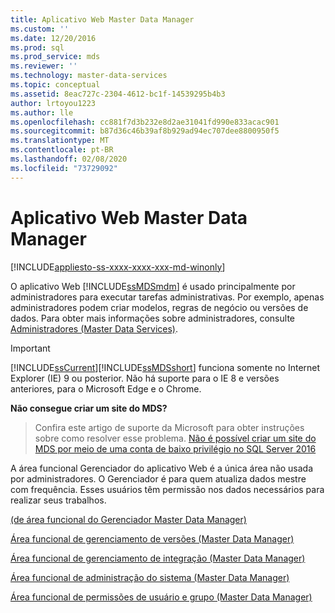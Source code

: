 ```yaml
---
title: Aplicativo Web Master Data Manager
ms.custom: ''
ms.date: 12/20/2016
ms.prod: sql
ms.prod_service: mds
ms.reviewer: ''
ms.technology: master-data-services
ms.topic: conceptual
ms.assetid: 8eac727c-2304-4612-bc1f-14539295b4b3
author: lrtoyou1223
ms.author: lle
ms.openlocfilehash: cc881f7d3b232e8d2ae31041fd990e833acac901
ms.sourcegitcommit: b87d36c46b39af8b929ad94ec707dee8800950f5
ms.translationtype: MT
ms.contentlocale: pt-BR
ms.lasthandoff: 02/08/2020
ms.locfileid: "73729092"
---
```

# <a name="master-data-manager-web-application"></a>Aplicativo Web Master Data Manager

[!INCLUDE[appliesto-ss-xxxx-xxxx-xxx-md-winonly](../includes/appliesto-ss-xxxx-xxxx-xxx-md-winonly.md)]

  O aplicativo Web [!INCLUDE[ssMDSmdm](../includes/ssmdsmdm-md.md)] é usado principalmente por administradores para executar tarefas administrativas. Por exemplo, apenas administradores podem criar modelos, regras de negócio ou versões de dados. Para obter mais informações sobre administradores, consulte [Administradores &#40;Master Data Services&#41;](../master-data-services/administrators-master-data-services.md).  
  
> [!IMPORTANT]
>  [!INCLUDE[ssCurrent](../includes/sscurrent-md.md)][!INCLUDE[ssMDSshort](../includes/ssmdsshort-md.md)] funciona somente no Internet Explorer (IE) 9 ou posterior. Não há suporte para o IE 8 e versões anteriores, para o Microsoft Edge e o Chrome.  
> 
> **Não consegue criar um site do MDS?**
> >Confira este artigo de suporte da Microsoft para obter instruções sobre como resolver esse problema.
> [Não é possível criar um site do MDS por meio de uma conta de baixo privilégio no SQL Server 2016](https://aka.ms/mdssupport) 
  
 A área funcional Gerenciador do aplicativo Web é a única área não usada por administradores. O Gerenciador é para quem atualiza dados mestre com frequência. Esses usuários têm permissão nos dados necessários para realizar seus trabalhos.  
  
 [&#40;de área funcional do Gerenciador Master Data Manager&#41;](../master-data-services/explorer-functional-area-master-data-manager.md)  
  
 [Área funcional de gerenciamento de versões &#40;Master Data Manager&#41;](../master-data-services/version-management-functional-area-master-data-manager.md)  
  
 [Área funcional de gerenciamento de integração &#40;Master Data Manager&#41;](../master-data-services/integration-management-functional-area-master-data-manager.md)  
  
 [Área funcional de administração do sistema &#40;Master Data Manager&#41;](../master-data-services/system-administration-functional-area-master-data-manager.md)  
  
 [Área funcional de permissões de usuário e grupo &#40;Master Data Manager&#41;](../master-data-services/user-and-group-permissions-functional-area-master-data-manager.md)  
  
  
